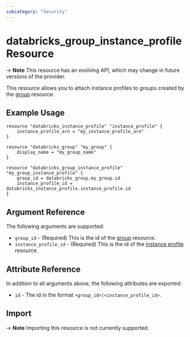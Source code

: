```yaml
---
subcategory: "Security"
---
```

# databricks_group_instance_profile Resource

-> **Note** This resource has an evolving API, which may change in future versions of the provider.

This resource allows you to attach instance profiles to groups created by the [group](group.md) resource.

## Example Usage

```hcl
resource "databricks_instance_profile" "instance_profile" {
    instance_profile_arn = "my_instance_profile_arn"
}

resource "databricks_group" "my_group" {
    display_name = "my_group_name"
}

resource "databricks_group_instance_profile" "my_group_instance_profile" {
    group_id = databricks_group.my_group.id
    instance_profile_id = databricks_instance_profile.instance_profile.id
}
```
## Argument Reference

The following arguments are supported:

* `group_id` - (Required) This is the id of the [group](group.md) resource.
* `instance_profile_id` -  (Required) This is the id of the [instance profile](instance_profile.md) resource.

## Attribute Reference

In addition to all arguments above, the following attributes are exported:

*  `id` - The id in the format `<group_id>|<instance_profile_id>`.

## Import

-> **Note** Importing this resource is not currently supported.
